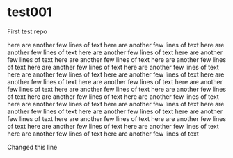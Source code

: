 # test001
First test repo

here are another few lines of text
here are another few lines of text
here are another few lines of text
here are another few lines of text
here are another few lines of text
here are another few lines of text
here are another few lines of text
here are another few lines of text
here are another few lines of text
here are another few lines of text
here are another few lines of text
here are another few lines of text
here are another few lines of text
here are another few lines of text
here are another few lines of text
here are another few lines of text
here are another few lines of text
here are another few lines of text
here are another few lines of text
here are another few lines of text
here are another few lines of text
here are another few lines of text
here are another few lines of text
here are another few lines of text
here are another few lines of text
here are another few lines of text
here are another few lines of text
here are another few lines of text
here are another few lines of text

Changed this line


